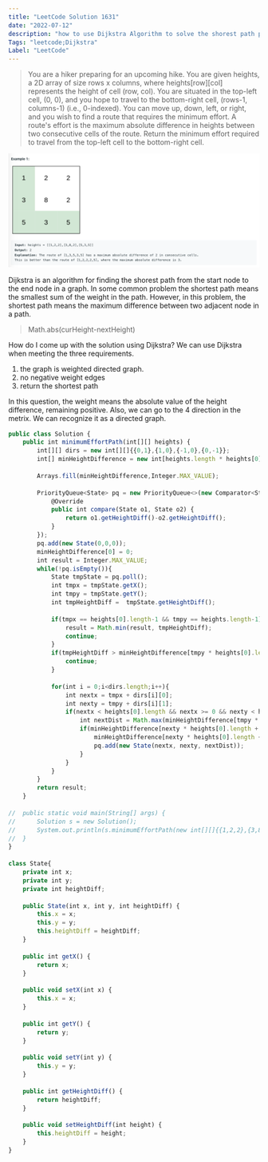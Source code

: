 ```yaml
---
title: "LeetCode Solution 1631"
date: "2022-07-12"
description: "how to use Dijkstra Algorithm to solve the shorest path problem"
Tags: "leetcode;Dijkstra"
Label: "LeetCode"
---
```

> You are a hiker preparing for an upcoming hike. You are given heights, a 2D array of size rows x columns, where heights[row][col] represents the height of cell (row, col). You are situated in the top-left cell, (0, 0), and you hope to travel to the bottom-right cell, (rows-1, columns-1) (i.e., 0-indexed). You can move up, down, left, or right, and you wish to find a route that requires the minimum effort.
> A route's effort is the maximum absolute difference in heights between two consecutive cells of the route.
> Return the minimum effort required to travel from the top-left cell to the bottom-right cell.

![problem](./image1.png)

Dijkstra is an algorithm for finding the shorest path from the start node to the end node in a graph. In some common problem the shortest path means the smallest sum of the weight in the path. However, in this problem, the shortest path means the maximum difference between two adjacent node in a path.

> Math.abs(curHeight-nextHeight)

How do I come up with the solution using Dijkstra? We can use Dijkstra when meeting the three requirements.
1. the graph is weighted directed graph.
2. no negative weight edges
3. return the shortest path

In this question, the weight means the absolute value of the height difference, remaining positive. Also, we can go to the 4 direction in the metrix. We can recognize it as a directed graph.

```js
public class Solution {
	public int minimumEffortPath(int[][] heights) {
		int[][] dirs = new int[][]{{0,1},{1,0},{-1,0},{0,-1}};
		int[] minHeightDifference = new int[heights.length * heights[0].length];

		Arrays.fill(minHeightDifference,Integer.MAX_VALUE);

		PriorityQueue<State> pq = new PriorityQueue<>(new Comparator<State>() {
			@Override
			public int compare(State o1, State o2) {
				return o1.getHeightDiff()-o2.getHeightDiff();
			}
		});
		pq.add(new State(0,0,0));
		minHeightDifference[0] = 0;
		int result = Integer.MAX_VALUE;
		while(!pq.isEmpty()){
			State tmpState = pq.poll();
			int tmpx = tmpState.getX();
			int tmpy = tmpState.getY();
			int tmpHeightDiff =  tmpState.getHeightDiff();

			if(tmpx == heights[0].length-1 && tmpy == heights.length-1){
				result = Math.min(result, tmpHeightDiff);
				continue;
			}
			if(tmpHeightDiff > minHeightDifference[tmpy * heights[0].length + tmpx]){
				continue;
			}

			for(int i = 0;i<dirs.length;i++){
				int nextx = tmpx + dirs[i][0];
				int nexty = tmpy + dirs[i][1];
				if(nextx < heights[0].length && nextx >= 0 && nexty < heights.length && nexty >= 0){
					int nextDist = Math.max(minHeightDifference[tmpy * heights[0].length + tmpx],Math.abs(heights[tmpy][tmpx]-heights[nexty][nextx]));
					if(minHeightDifference[nexty * heights[0].length + nextx] > nextDist) {
						minHeightDifference[nexty * heights[0].length + nextx] = nextDist;
						pq.add(new State(nextx, nexty, nextDist));
					}
				}
			}
		}
		return result;
	}

//	public static void main(String[] args) {
//		Solution s = new Solution();
//		System.out.println(s.minimumEffortPath(new int[][]{{1,2,2},{3,8,2},{5,3,5}}));
//	}
}

class State{
	private int x;
	private int y;
	private int heightDiff;

	public State(int x, int y, int heightDiff) {
		this.x = x;
		this.y = y;
		this.heightDiff = heightDiff;
	}

	public int getX() {
		return x;
	}

	public void setX(int x) {
		this.x = x;
	}

	public int getY() {
		return y;
	}

	public void setY(int y) {
		this.y = y;
	}

	public int getHeightDiff() {
		return heightDiff;
	}

	public void setHeightDiff(int height) {
		this.heightDiff = height;
	}
}
```


